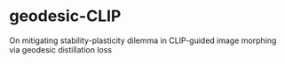 # geodesic-CLIP
On mitigating stability-plasticity dilemma in CLIP-guided image morphing via geodesic distillation loss

